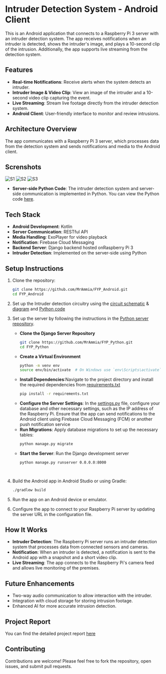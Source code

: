 # Intruder Detection System - Android Client

This is an Android application that connects to a Raspberry Pi 3 server with an intruder detection system. The app receives notifications when an intruder is detected, shows the intruder's image, and plays a 10-second clip of the intrusion. Additionally, the app supports live streaming from the detection system.

## Features

- **Real-time Notifications**: Receive alerts when the system detects an intruder.
- **Intruder Image & Video Clip**: View an image of the intruder and a 10-second video clip capturing the event.
- **Live Streaming**: Stream live footage directly from the intruder detection system.
- **Android Client**: User-friendly interface to monitor and review intrusions.

## Architecture Overview

The app communicates with a Raspberry Pi 3 server, which processes data from the detection system and sends notifications and media to the Android client.

## Screnshots

![S1](https://github.com/user-attachments/assets/abd0245d-8f54-49d3-aab3-0047be6c2e17)       ![S2](https://github.com/user-attachments/assets/4422978a-75ca-4f25-bae7-887cdec62f75)      ![S3](https://github.com/user-attachments/assets/d778d9b2-2bfc-4714-b9d0-6516b6cc8c5f)


- **Server-side Python Code**: The intruder detection system and server-side communication is implemented in Python. You can view the Python code [here](https://github.com/MrAmmia/FYP_Python).

## Tech Stack

- **Android Development**: Kotlin
- **Server Communication**: RESTful API
- **Media Handling**: ExoPlayer for video playback
- **Notification**: Firebase Cloud Messaging
- **Backend Server**: Django backend hosted onRaspberry Pi 3
- **Intruder Detection**: Implemented on the server-side using Python

## Setup Instructions

1. Clone the repository:
   ```bash
   git clone https://github.com/MrAmmia/FYP_Android.git
   cd FYP_Android

2. Set up the Intruder detection circuitry using the [circuit schematic](https://drive.google.com/file/d/1vbsxO61WuUxKJJC82_BYAV8Hb9vRPMYc/view?usp=sharing) & [diagram](https://drive.google.com/file/d/1QYjqIIEHI4IHIKjGHAdLVCsW5OR7Zf3R/view?usp=sharing) and [Python code](https://github.com/MrAmmia/FYP_Python/blob/master/motion.py)

3. Set up the server by following the instructions in the [Python server repository](https://github.com/MrAmmia/FYP_Python).
    - **Clone the Django Server Repository**
      ```bash
      git clone https://github.com/MrAmmia/FYP_Python.git
      cd FYP_Python
   - **Create a Virtual Environment**
     ```bash
     python -m venv env
     source env/bin/activate  # On Windows use `env\Scripts\activate`
   - **Install Dependencies**:Navigate to the project directory and install the required dependencies from [requirements.txt](https://github.com/MrAmmia/FYP_Python/blob/master/requirements.txt)
     ```bash
     pip install -r requirements.txt

   - **Configure the Server Settings**: In the [settings.py](https://github.com/MrAmmia/FYP_Python/blob/master/fyp/settings.py) file, configure your database and other necessary settings, such as the IP address of the Raspberry Pi.
      Ensure that the app can send notifications to the Android client using Firebase Cloud Messaging (FCM) or another push notification service
   -  **Run Migrations**: Apply database migrations to set up the necessary tables:
      ```bash
      python manage.py migrate

   - **Start the Server**: Run the Django development server
     ```bash
     python manage.py runserver 0.0.0.0:8000

 
  
4. Build the Android app in Android Studio or using Gradle:
   ```bash
   ./gradlew build
5. Run the app on an Android device or emulator.
6. Configure the app to connect to your Raspberry Pi server by updating the server URL in the configuration file.

## How It Works

  - **Intruder Detection**: The Raspberry Pi server runs an intruder detection system that processes data from connected sensors and cameras.
  - **Notification**:  When an intruder is detected, a notification is sent to the Android app with a snapshot and a short video clip.
  - **Live Streaming**: The app connects to the Raspberry Pi's camera feed and allows live monitoring of the premises.

## Future Enhancements

   - Two-way audio communication to allow interaction with the intruder.
   - Integration with cloud storage for storing intrusion footage.
   - Enhanced AI for more accurate intrusion detection.

## Project Report
   You can find the detailed project report [here](https://drive.google.com/file/d/1IwOLd_-q2-xBeFQMKTZ0ImCQV4o5IB-F/view?usp=sharing)

## Contributing
  Contributions are welcome! Please feel free to fork the repository, open issues, and submit pull requests.
